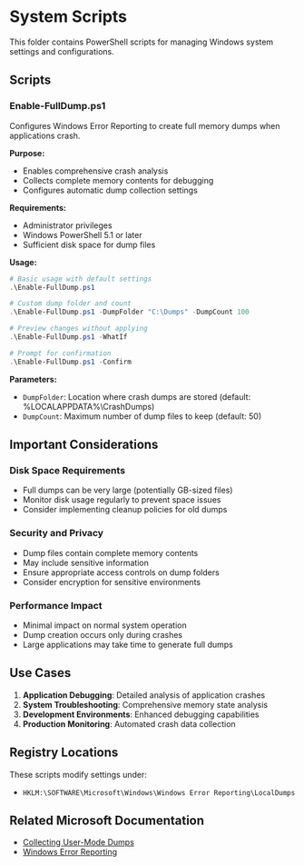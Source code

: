 # System Scripts

This folder contains PowerShell scripts for managing Windows system settings and configurations.

## Scripts

### Enable-FullDump.ps1
Configures Windows Error Reporting to create full memory dumps when applications crash.

**Purpose:**
- Enables comprehensive crash analysis
- Collects complete memory contents for debugging
- Configures automatic dump collection settings

**Requirements:**
- Administrator privileges
- Windows PowerShell 5.1 or later
- Sufficient disk space for dump files

**Usage:**
```powershell
# Basic usage with default settings
.\Enable-FullDump.ps1

# Custom dump folder and count
.\Enable-FullDump.ps1 -DumpFolder "C:\Dumps" -DumpCount 100

# Preview changes without applying
.\Enable-FullDump.ps1 -WhatIf

# Prompt for confirmation
.\Enable-FullDump.ps1 -Confirm
```

**Parameters:**
- `DumpFolder`: Location where crash dumps are stored (default: %LOCALAPPDATA%\CrashDumps)
- `DumpCount`: Maximum number of dump files to keep (default: 50)

## Important Considerations

### Disk Space Requirements
- Full dumps can be very large (potentially GB-sized files)
- Monitor disk usage regularly to prevent space issues
- Consider implementing cleanup policies for old dumps

### Security and Privacy
- Dump files contain complete memory contents
- May include sensitive information
- Ensure appropriate access controls on dump folders
- Consider encryption for sensitive environments

### Performance Impact
- Minimal impact on normal system operation
- Dump creation occurs only during crashes
- Large applications may take time to generate full dumps

## Use Cases

1. **Application Debugging**: Detailed analysis of application crashes
2. **System Troubleshooting**: Comprehensive memory state analysis
3. **Development Environments**: Enhanced debugging capabilities
4. **Production Monitoring**: Automated crash data collection

## Registry Locations

These scripts modify settings under:
- `HKLM:\SOFTWARE\Microsoft\Windows\Windows Error Reporting\LocalDumps`

## Related Microsoft Documentation

- [Collecting User-Mode Dumps](https://docs.microsoft.com/en-us/windows/win32/wer/collecting-user-mode-dumps)
- [Windows Error Reporting](https://docs.microsoft.com/en-us/windows/win32/wer/windows-error-reporting)

